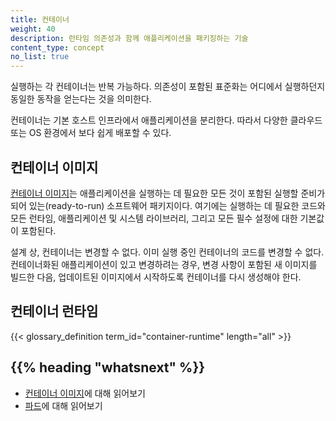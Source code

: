 ```yaml
---
title: 컨테이너
weight: 40
description: 런타임 의존성과 함께 애플리케이션을 패키징하는 기술
content_type: concept
no_list: true
---
```


<!-- overview -->

실행하는 각 컨테이너는 반복 가능하다. 의존성이 포함된 표준화는
어디에서 실행하던지 동일한 동작을 얻는다는 것을
의미한다.

컨테이너는 기본 호스트 인프라에서 애플리케이션을 분리한다.
따라서 다양한 클라우드 또는 OS 환경에서 보다 쉽게 배포할 수 있다.




<!-- body -->

## 컨테이너 이미지
[컨테이너 이미지](/ko/docs/concepts/containers/images/)는 애플리케이션을
실행하는 데 필요한 모든 것이 포함된 실행할 준비가 되어 있는(ready-to-run) 소프트웨어 패키지이다.
여기에는 실행하는 데 필요한 코드와 모든 런타임, 애플리케이션 및 시스템 라이브러리,
그리고 모든 필수 설정에 대한 기본값이 포함된다.

설계 상, 컨테이너는 변경할 수 없다. 이미 실행 중인 컨테이너의 코드를
변경할 수 없다. 컨테이너화된 애플리케이션이 있고
변경하려는 경우, 변경 사항이 포함된 새 이미지를 빌드한
다음, 업데이트된 이미지에서 시작하도록 컨테이너를 다시 생성해야 한다.

## 컨테이너 런타임

{{< glossary_definition term_id="container-runtime" length="all" >}}

## {{% heading "whatsnext" %}}

* [컨테이너 이미지](/ko/docs/concepts/containers/images/)에 대해 읽어보기
* [파드](/ko/docs/concepts/workloads/pods/)에 대해 읽어보기
